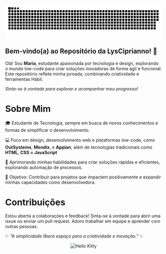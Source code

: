 <picture align="center">
<source media="(prefers-color-scheme: dark)" srcset="https://raw.githubusercontent.com/lysciprianno/lysciprianno/output/github-contribution-grid-snake-dark.svg">
<source media="(prefers-color-scheme: light)" srcset="https://raw.githubusercontent.com/lysciprianno/lysciprianno/output/github-contribution-grid-snake-dark.svg">
<img align="center" alt="github contribution grid snake animation" src="https://raw.githubusercontent.com/lysciprianno/lysciprianno/output/github-contribution-grid-snake.svg">
</picture>

## Bem-vindo(a) ao Repositório da LysCiprianno! 🚀
 
Olá! Sou **Maria**, estudante apaixonada por tecnologia e design, explorando o mundo low-code para criar soluções inovadoras de forma ágil e funcional. Este repositório reflete minha jornada, combinando criatividade e ferramentas Hábil.

_Sinta-se à vontade para explorar e acompanhar meu progresso!_
 
# Sobre Mim 
🎓 Estudante de Tecnologia, sempre em busca de novos conhecimentos e formas de simplificar o desenvolvimento. 

💻 Foco em design, desenvolvimento web e plataformas low-code, como **OutSystems**, **Mendix**, e **Appian**, além de tecnologias tradicionais como **HTML**, **CSS** e **JavaScript**

🌱 Aprimorando minhas habilidades para criar soluções rápidas e eficientes, explorando automação de processos.

🎯 Objetivo: Contribuir para projetos que impactem positivamente e expandir minhas capacidades como desenvolvedora.
 
# Contribuições
Estou aberta a colaborações e feedback! Sinta-se à vontade para abrir uma issue ou enviar um pull request. Adoro trabalhar em equipe e aprender com outras pessoas.
 
✨ _“A simplicidade libera espaço para a criatividade e inovação.”_ ✨

<div align="center">
  <img src="https://media.tenor.com/TOAYvUEsFQMAAAAi/hello-kitty.gif" alt="Hello Kitty">
</div>

